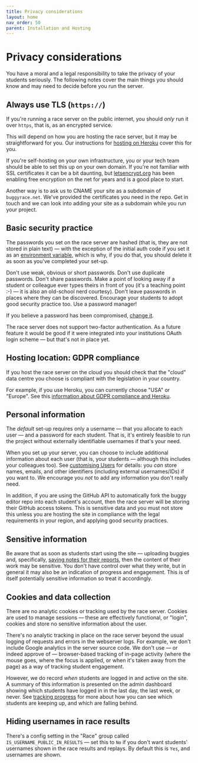 ```yaml
---
title: Privacy considerations
layout: home
nav_order: 50
parent: Installation and Hosting
---
```


# Privacy considerations

You have a moral and a legal responsibility to take the privacy of your students
seriously. The following notes cover the main things you should know and may
need to decide before you run the server.

## Always use TLS (`https://`)

If you're running a race server on the public internet, you should _only_ run
it over `https`, that is, as an encrypted service.

This will depend on how you are hosting the race server, but it may be
straightforward for you. Our instructions for [hosting on
Heroku](../hosting/heroku) cover this for you.

If you're self-hosting on your own infrastructure, you or your tech team should
be able to set this up on your own domain. If you're not familiar with SSL
certificates it can be a bit daunting, but
[letsencrypt.org](https://letsencrypt.org) has been enabling free encryption
on the net for years and is a good place to start.

Another way is to ask us to CNAME your site as a subdomain of `buggyrace.net`.
We've provided the certificates you need in the repo. Get in touch and we can
look into adding your site as a subdomain while you run your project.


## Basic security practice

The passwords you set on the race server are hashed (that is, they are not
stored in plain text) — with the exception of the initial auth code if you set
it as an [environment variable](.../customising/env), which is why, if you do
that, you should delete it as soon as you've completed your set-up.

Don't use weak, obvious or short passwords. Don't use duplicate passwords.
Don't share passwords. Make a point of looking away if a student or colleague
ever types theirs in front of you (it's a teaching point :-) — it is also an
old-school nerd courtesy). Don't leave passwords in places where they can be
discovered. Encourage your students to adopt good security practice too. Use a
password manager!

If you believe a password has been compromised,
[change it](../running/user-management#changing-passwords).

The race server does not support two-factor authentication. As a future feature
it would be good if it were integrated into your institutions OAuth login
scheme — but that's not in place yet.

## Hosting location: GDPR compliance

If you host the race server on the cloud you should check that the "cloud" data
centre you choose is compliant with the legislation in your country.

For example, if you use Heroku, you can currently choose "USA" or "Europe". See
this [information about GDPR compliance and Heroku](https://devcenter.heroku.com/articles/gdpr).


## Personal information

The _default_ set-up requires only a username — that you allocate to each user
— and a password for each student. That is, it's entirely feasible to run the
project without externally identifiable usernames if that's your need.

When you set up your server, you can choose to include additional information
about each user (that is, your students — although this includes your colleagues
too). See [customising Users](../customising/users) for details: you _can_
store names, emails, and other identifiers (including external usernames/IDs)
if you want to. We encourage you _not_ to add any information you don't really
need.

In addition, if you are using the GitHub API to automatically fork the buggy
editor repo into each student's account, then the race server will be storing
their GitHub access tokens. This is sensitive data and you must not store this
unless you are hosting the site in compliance with the legal requirements in
your region, and applying good security practices.


## Sensitive information

Be aware that as soon as students start using the site — uploading buggies and,
specifically, [saving notes for their reports](../teaching/progresss), then
the content of their work may be sensitive. You don't have control over what
they write, but in general it may also be an indication of progress and
engagement. This is of itself potentially sensitive information so treat it
accordingly.


## Cookies and data collection

There are no analytic cookies or tracking used by the race server. Cookies are
used to manage sessions — these are effectively functional, or "login", cookies
and store no sensitive information about the user.

There's no analytic tracking in place on the race server beyond the usual
logging of requests and errors in the webserver logs. For example, we don't
include Google analytics in the server source code. We don't use — or indeed
approve of — browser-based tracking of in-page activity (where the mouse goes,
where the focus is applied, or when it's taken away from the page) as a way of
tracking student engagement.

However, we do record _when_ students are logged in and active on the site. A
summary of this information is presented on the admin dashboard showing which
students have logged in in the last day, the last week, or never. See 
[tracking progress](../teaching/progress) for more about how you can see
which students are keeping up, and which are falling behind.


## Hiding usernames in race results

There's a config setting in the "Race" group called
`IS_USERNAME_PUBLIC_IN_RESULTS` — set this to `No` if you don't want students'
usernames shown in the race results and replays. By default this is `Yes`, and
usernames are shown.


